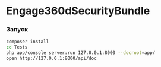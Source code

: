 Engage360dSecurityBundle
==========

### Запуск

```bash
composer install
cd Tests
php app/console server:run 127.0.0.1:8000 --docroot=app/
open http://127.0.0.1:8000/api/doc
```
